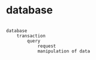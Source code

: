 # database

```text

database
    transaction
        query
            request
            manipulation of data

```


